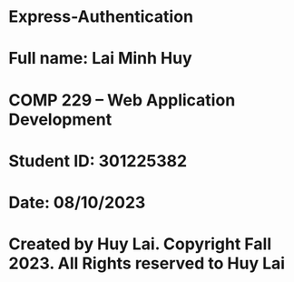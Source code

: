 ﻿# Express-Authentication
# Full name: Lai Minh Huy
# COMP 229 – Web Application Development
# Student ID: 301225382
# Date: 08/10/2023
# Created by Huy Lai. Copyright Fall 2023. All Rights reserved to Huy Lai
